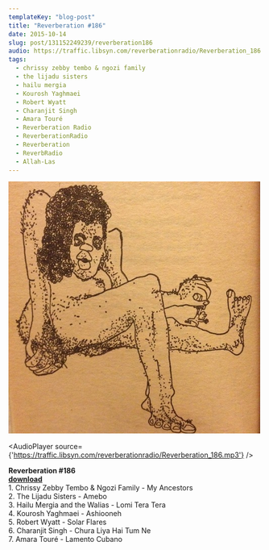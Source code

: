 ```yaml
---
templateKey: "blog-post"
title: "Reverberation #186"
date: 2015-10-14
slug: post/131152249239/reverberation186
audio: https://traffic.libsyn.com/reverberationradio/Reverberation_186.mp3
tags:
  - chrissy zebby tembo & ngozi family
  - the lijadu sisters
  - hailu mergia
  - Kourosh Yaghmaei
  - Robert Wyatt
  - Charanjit Singh
  - Amara Touré
  - Reverberation Radio
  - ReverberationRadio
  - Reverberation
  - ReverbRadio
  - Allah-Las
---
```


![Reverberation #186](../images/e5c51f1a588fbcd34b03e1261966e1b2ff5eead02d8c07e63baa98297b0aa78a.jpg)

<AudioPlayer source={'https://traffic.libsyn.com/reverberationradio/Reverberation_186.mp3'} />

<p><b>Reverberation #186<br /></b><b><a href="https://traffic.libsyn.com/reverberationradio/Reverberation_186.mp3">download</a><br /></b>1. Chrissy Zebby Tembo &amp; Ngozi Family - My Ancestors<br />2. The Lijadu Sisters - Amebo<br />3. Hailu Mergia and the Walias - Lomi Tera Tera<br />4. Kourosh Yaghmaei - Ashiooneh<br />5. Robert Wyatt - Solar Flares<br />6. Charanjit Singh - Chura Liya Hai Tum Ne<br />7. Amara Toure&#769; - Lamento Cubano</p>
